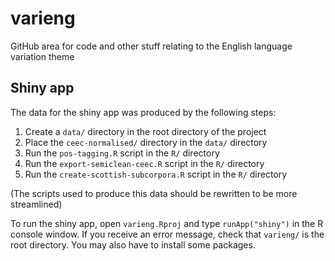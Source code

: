 # varieng
GitHub area for code and other stuff relating to the English language variation theme

## Shiny app
The data for the shiny app was produced by the following steps:

1. Create a `data/` directory in the root directory of the project
2. Place the `ceec-normalised/` directory in the `data/` directory
3. Run the `pos-tagging.R` script in the `R/` directory 
4. Run the `export-semiclean-ceec.R` script in the `R/` directory
5. Run the `create-scottish-subcorpora.R` script in the `R/` directory

(The scripts used to produce this data should be rewritten to be more streamlined)

To run the shiny app, open `varieng.Rproj` and type `runApp("shiny")` in the R console window. If you receive an error message, check that `varieng/` is the root directory. You may also have to install some packages. 
